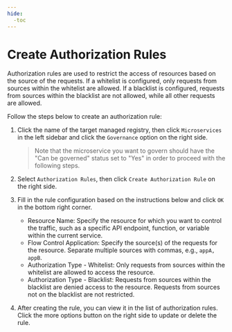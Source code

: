 ```yaml
---
hide:
  -toc
---
```


# Create Authorization Rules

Authorization rules are used to restrict the access of resources based on the source of the requests. If a whitelist is configured, only requests from sources within the whitelist are allowed. If a blacklist is configured, requests from sources within the blacklist are not allowed, while all other requests are allowed.

Follow the steps below to create an authorization rule:

1. Click the name of the target managed registry, then click `Microservices` in the left sidebar and click the `Governance` option on the right side.

    > Note that the microservice you want to govern should have the "Can be governed" status set to "Yes" in order to proceed with the following steps.


2. Select `Authorization Rules`, then click `Create Authorization Rule` on the right side.


3. Fill in the rule configuration based on the instructions below and click `OK` in the bottom right corner.

    - Resource Name: Specify the resource for which you want to control the traffic, such as a specific API endpoint, function, or variable within the current service.
    - Flow Control Application: Specify the source(s) of the requests for the resource. Separate multiple sources with commas, e.g., `appA, appB`.
    - Authorization Type - Whitelist: Only requests from sources within the whitelist are allowed to access the resource.
    - Authorization Type - Blacklist: Requests from sources within the blacklist are denied access to the resource. Requests from sources not on the blacklist are not restricted.


4. After creating the rule, you can view it in the list of authorization rules. Click the more options button on the right side to update or delete the rule.

